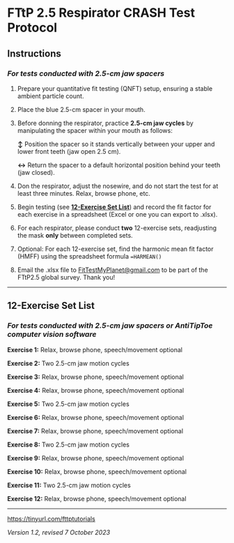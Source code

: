 # FTtP 2.5 Respirator CRASH Test Protocol

## Instructions

### *For tests conducted with 2.5-cm jaw spacers*

1. Prepare your quantitative fit testing (QNFT) setup, ensuring a stable ambient particle count.  

2. Place the blue 2.5-cm spacer in your mouth.

3. Before donning the respirator, practice **2.5-cm jaw cycles** by manipulating the spacer within your mouth as follows:

    **↕** Position the spacer so it stands vertically between your upper and lower front teeth (jaw open 2.5 cm).

    **↔** Return the spacer to a default horizontal position behind your teeth (jaw closed).
	
4. Don the respirator, adjust the nosewire, and do not start the test for at least three minutes. Relax, browse phone, etc.

5. Begin testing (see [**12-Exercise Set List**](#12-exercise-set-list)) and record the fit factor for each exercise in a spreadsheet (Excel or one you can export to .xlsx).

6. For each respirator, please conduct **two** 12-exercise sets, readjusting the mask **only** between completed sets.

7. Optional: For each 12-exercise set, find the harmonic mean fit factor (HMFF) using the spreadsheet formula `=HARMEAN()`

8. Email the .xlsx file to FitTestMyPlanet@gmail.com to be part of the FTtP2.5 global survey. Thank you!

---

## 12-Exercise Set List

### *For tests conducted with 2.5-cm jaw spacers or AntiTipToe computer vision software*

**Exercise 1:** Relax, browse phone, speech/movement optional

**Exercise 2:** Two 2.5-cm jaw motion cycles

**Exercise 3:** Relax, browse phone, speech/movement optional

**Exercise 4:** Relax, browse phone, speech/movement optional

**Exercise 5:** Two 2.5-cm jaw motion cycles

**Exercise 6:** Relax, browse phone, speech/movement optional

**Exercise 7:** Relax, browse phone, speech/movement optional

**Exercise 8:** Two 2.5-cm jaw motion cycles

**Exercise 9:** Relax, browse phone, speech/movement optional

**Exercise 10:** Relax, browse phone, speech/movement optional

**Exercise 11:** Two 2.5-cm jaw motion cycles

**Exercise 12:** Relax, browse phone, speech/movement optional

---

https://tinyurl.com/fttptutorials

*Version 1.2, revised 7 October 2023*
